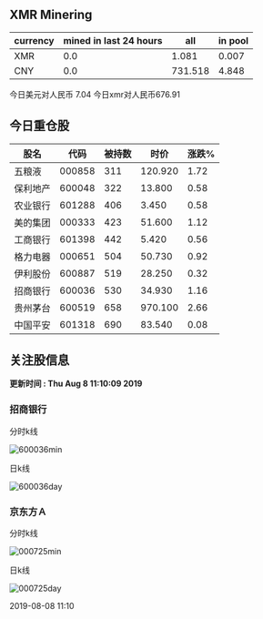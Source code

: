 ## XMR Minering

|currency|mined in last 24 hours|all|in pool|
|---|---|---|---|
|XMR|0.0|1.081|0.007|
|CNY|0.0|731.518|4.848|

今日美元对人民币 7.04	今日xmr对人民币676.91


## 今日重仓股 

|股名|代码|被持数|时价|涨跌%|
|---|---|---|---|---|
|五粮液|000858|311|120.920|1.72|
|保利地产|600048|322|13.800|0.58|
|农业银行|601288|406|3.450|0.58|
|美的集团|000333|423|51.600|1.12|
|工商银行|601398|442|5.420|0.56|
|格力电器|000651|504|50.730|0.92|
|伊利股份|600887|519|28.250|0.32|
|招商银行|600036|530|34.930|1.16|
|贵州茅台|600519|658|970.100|2.66|
|中国平安|601318|690|83.540|0.08|

## 关注股信息
**更新时间 : Thu Aug  8 11:10:09 2019**
### 招商银行 
分时k线

![600036min](http://image.sinajs.cn/newchart/min/n/sh600036.gif)

日k线

![600036day](http://image.sinajs.cn/newchart/daily/n/sh600036.gif)

### 京东方Ａ 
分时k线

![000725min](http://image.sinajs.cn/newchart/min/n/sz000725.gif)

日k线

![000725day](http://image.sinajs.cn/newchart/daily/n/sz000725.gif)

2019-08-08 11:10